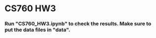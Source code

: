 # CS760 HW3

### Run "CS760_HW3.ipynb" to check the results. Make sure to put the data files in "data".
